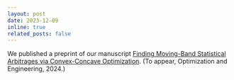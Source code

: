 ```yaml
---
layout: post
date: 2023-12-09 
inline: true
related_posts: false
---
```

We published a preprint of our manuscript [Finding Moving-Band Statistical
Arbitrages via Convex-Concave
Optimization](https://web.stanford.edu/~boyd/papers/cvx_ccv_stat_arb.html). (To
appear, Optimization and Engineering, 2024.) 


